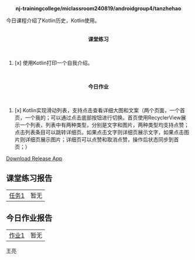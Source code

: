 <div>
    <p align="center">
        <strong>nj-trainingcollege/miclassroom240819/androidgroup4/tanzhehao</strong>
        <br>
    </p>
    今日课程介绍了Kotlin历史，Kotlin使用。
    <br><br>
    <p align="center"><strong>课堂练习</strong></p>
    <br>
</div>

1. [x] 使用Kotlin打印一个自我介绍。

<div>
    <br>
    <p align="center"><strong>今日作业</strong></p>
    <br>
</div>

1. [x] Kotlin实现滑动列表，支持点击查看详细大图和文案（两个页面，一个首页，一个我的；可以通过点击底部按钮进行切换。首页使用RecyclerView展示一个列表，列表中有两种类型，分别是文字和图片，两种类型均支持点赞；点击列表条目可以跳转详细页。如果点击文字则详细页展示文字，如果点击图片则详细页展示图片；详细页可以点赞和取消点赞，操作后状态同步到首页；）

<div>
    <a href="app/release/app-release.apk?inline=false">Download Release App</a>
    <br>
</div>

## 课堂练习报告

|                          |      |
| ------------------------ | ---- |
| [任务1](Day11-Train1.md) | 暂无 |

## 今日作业报告

|                       |      |
| --------------------- | ---- |
| [作业1](Day11-HW1.md) | 暂无 |

王亮